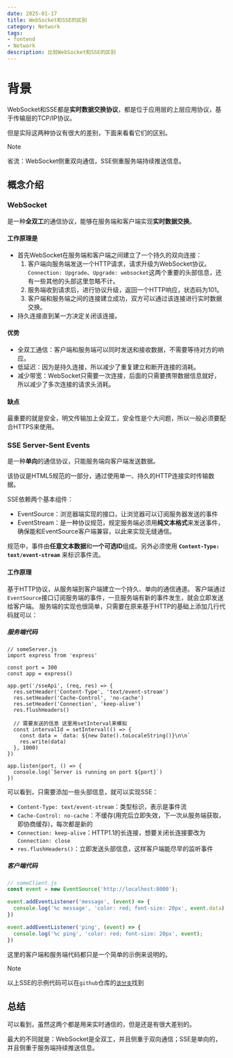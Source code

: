 ```yaml
---
date: 2025-01-17
title: WebSocket和SSE的区别
category: Network
tags:
- fontend
- Network
description: 比较WebSocket和SSE的区别
---
```


# 背景

WebSocket和SSE都是**实时数据交换协议**，都是位于应用层的上层应用协议，基于传输层的TCP/IP协议。

但是实际这两种协议有很大的差别，下面来看看它们的区别。

> [!NOTE]
> 省流：WebSocket侧重双向通信，SSE侧重服务端持续推送信息。

## 概念介绍

### WebSocket

是一种**全双工**的通信协议，能够在服务端和客户端实现**实时数据交换**。

#### 工作原理是

- 首先WebSocket在服务端和客户端之间建立了一个持久的双向连接：
  1. 客户端向服务端发送一个HTTP请求，请求升级为WebSocket协议。`Connection: Upgrade`、`Upgrade: websocket`这两个重要的头部信息，还有一些其他的头部这里忽略不计。
  2. 服务端收到请求后，进行协议升级，返回一个HTTP响应，状态码为101。
  3. 客户端和服务端之间的连接建立成功，双方可以通过该连接进行实时数据交换。
- 持久连接直到某一方决定关闭该连接。

#### 优势

- 全双工通信：客户端和服务端可以同时发送和接收数据，不需要等待对方的响应。
- 低延迟：因为是持久连接，所以减少了重复建立和断开连接的消耗。
- 减少带宽：WebSocket只需要一次连接，后面的只需要携带数据信息就好，所以减少了多次连接的请求头消耗。

#### 缺点

最重要的就是安全，明文传输加上全双工，安全性是个大问题，所以一般必须要配合HTTPS来使用。

### SSE Server-Sent Events

是一种**单向**的通信协议，只能服务端向客户端发送数据。

该协议是HTML5规范的一部分，通过使用单一、持久的HTTP连接实时传输数据。

SSE依赖两个基本组件：

- EventSource：浏览器端实现的接口，让浏览器可以订阅服务器发送的事件
- EventStream：是一种协议规范，规定服务端必须用**纯文本格式**来发送事件，确保能和EventSource客户端兼容，以此来实现无缝通信。

规范中，事件由**任意文本数据**和**一个可选ID**组成。另外必须使用 **`Content-Type: text/event-stream`** 来标识事件流。

#### 工作原理

基于HTTP协议，从服务端到客户端建立一个持久、单向的通信通道。
客户端通过`EventSource`接口订阅服务端的事件，一旦服务端有新的事件发生，就会立即发送给客户端。
服务端的实现也很简单，只需要在原来基于HTTP的基础上添加几行代码就可以：

##### 服务端代码
```js{8-11}
// someServer.js
import express from 'express'

const port = 300
const app = express()

app.get('/sseApi', (req, res) => {
  res.setHeader('Content-Type', 'text/event-stream')
  res.setHeader('Cache-Control', 'no-cache')
  res.setHeader('Connection', 'keep-alive')
  res.flushHeaders()

  // 需要发送的信息 这里用setInterval来模拟
  const intervalId = setInterval(() => {
    const data = `data: ${new Date().toLocaleString()}\n\n`
    res.write(data)
  }, 1000)
})

app.listen(port, () => {
  console.log(`Server is running on port ${port}`)
})
```
可以看到，只需要添加一些头部信息，就可以实现SSE：
- `Content-Type: text/event-stream`：类型标识，表示是事件流
- `Cache-Control: no-cache`：不缓存(用完后立即失效，下一次从服务端获取，即协商缓存)，每次都是新的
- `Connection: keep-alive`：HTTP1.1的长连接，想要关闭长连接要改为`Connection: close`
- `res.flushHeaders()`：立即发送头部信息，这样客户端能尽早的监听事件

##### 客户端代码

```js
// someClient.js
const event = new EventSource('http://localhost:8000');

event.addEventListener('message', (event) => {
  console.log('%c message', 'color: red; font-size: 20px', event.data);
})

event.addEventListener('ping', (event) => {
  console.log('%c ping', 'color: red; font-size: 20px', event);
})
```

这里的客户端和服务端代码都只是一个简单的示例来说明的。

> [!NOTE]
> 以上SSE的示例代码可以在`github`仓库的[`该分支`](https://github.com/Jippp/personal-study-note/pull/new/network/wsAndSSE)找到

## 总结

可以看到，虽然这两个都是用来实时通信的，但是还是有很大差别的。

最大的不同就是：WebSocket是全双工，并且侧重于双向通信；SSE是单向的，并且侧重于服务端持续推送信息。
